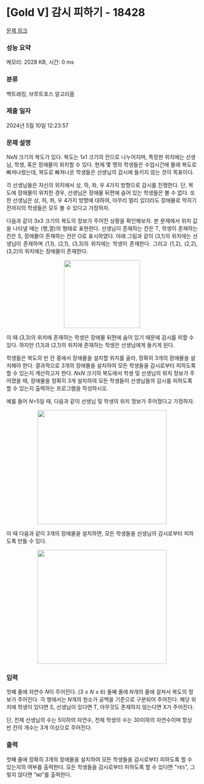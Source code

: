 # [Gold V] 감시 피하기 - 18428 

[문제 링크](https://www.acmicpc.net/problem/18428) 

### 성능 요약

메모리: 2028 KB, 시간: 0 ms

### 분류

백트래킹, 브루트포스 알고리즘

### 제출 일자

2024년 5월 10일 12:23:57

### 문제 설명

<p><em>N</em>x<em>N</em> 크기의 복도가 있다. 복도는 1x1 크기의 칸으로 나누어지며, 특정한 위치에는 선생님, 학생, 혹은 장애물이 위치할 수 있다. 현재 몇 명의 학생들은 수업시간에 몰래 복도로 빠져나왔는데, 복도로 빠져나온 학생들은 선생님의 감시에 들키지 않는 것이 목표이다.</p>

<p>각 선생님들은 자신의 위치에서 상, 하, 좌, 우 4가지 방향으로 감시를 진행한다. 단, 복도에 장애물이 위치한 경우, 선생님은 장애물 뒤편에 숨어 있는 학생들은 볼 수 없다. 또한 선생님은 상, 하, 좌, 우 4가지 방향에 대하여, 아무리 멀리 있더라도 장애물로 막히기 전까지의 학생들은 모두 볼 수 있다고 가정하자.</p>

<p style="text-align: justify;">다음과 같이 3x3 크기의 복도의 정보가 주어진 상황을 확인해보자. 본 문제에서 위치 값을 나타낼 때는 (행,열)의 형태로 표현한다. 선생님이 존재하는 칸은 T, 학생이 존재하는 칸은 S, 장애물이 존재하는 칸은 O로 표시하였다. 아래 그림과 같이 (3,1)의 위치에는 선생님이 존재하며 (1,1), (2,1), (3,3)의 위치에는 학생이 존재한다. 그리고 (1,2), (2,2), (3,2)의 위치에는 장애물이 존재한다. </p>

<p style="text-align: center;"><img alt="" src="https://upload.acmicpc.net/c513ebb1-7a89-42c1-8d69-63b66b5d7dca/-/preview/" style="height: 179px; width: 200px;"></p>

<p>이 때 (3,3)의 위치에 존재하는 학생은 장애물 뒤편에 숨어 있기 때문에 감시를 피할 수 있다. 하지만 (1,1)과 (2,1)의 위치에 존재하는 학생은 선생님에게 들키게 된다.</p>

<p>학생들은 복도의 빈 칸 중에서 장애물을 설치할 위치를 골라, 정확히 3개의 장애물을 설치해야 한다. 결과적으로 3개의 장애물을 설치하여 모든 학생들을 감시로부터 피하도록 할 수 있는지 계산하고자 한다. <em>N</em>x<em>N</em> 크기의 복도에서 학생 및 선생님의 위치 정보가 주어졌을 때, 장애물을 정확히 3개 설치하여 모든 학생들이 선생님들의 감시를 피하도록 할 수 있는지 출력하는 프로그램을 작성하시오.</p>

<p>예를 들어 <em>N</em>=5일 때, 다음과 같이 선생님 및 학생의 위치 정보가 주어졌다고 가정하자.</p>

<p style="text-align: center;"><img alt="" src="https://upload.acmicpc.net/1c939daa-993c-43e7-8cdc-579d65bef994/-/preview/" style="height: 300px; width: 340px;"></p>

<p>이 때 다음과 같이 3개의 장애물을 설치하면, 모든 학생들을 선생님의 감시로부터 피하도록 만들 수 있다.</p>

<p style="text-align: center;"><img alt="" src="https://upload.acmicpc.net/c752987a-3b50-4d94-8a8a-932d0e65dffe/-/preview/" style="height: 300px; width: 340px;"></p>

### 입력 

 <p>첫째 줄에 자연수 <em>N</em>이 주어진다. (3 ≤ <em>N </em>≤ 6) 둘째 줄에 <em>N</em>개의 줄에 걸쳐서 복도의 정보가 주어진다. 각 행에서는 <em>N</em>개의 원소가 공백을 기준으로 구분되어 주어진다. 해당 위치에 학생이 있다면 S, 선생님이 있다면 T, 아무것도 존재하지 않는다면 X가 주어진다.</p>

<p>단, 전체 선생님의 수는 5이하의 자연수, 전체 학생의 수는 30이하의 자연수이며 항상 빈 칸의 개수는 3개 이상으로 주어진다.</p>

### 출력 

 <p>첫째 줄에 정확히 3개의 장애물을 설치하여 모든 학생들을 감시로부터 피하도록 할 수 있는지의 여부를 출력한다. 모든 학생들을 감시로부터 피하도록 할 수 있다면 "<code>YES</code>", 그렇지 않다면 "<code>NO</code>"를 출력한다.</p>

